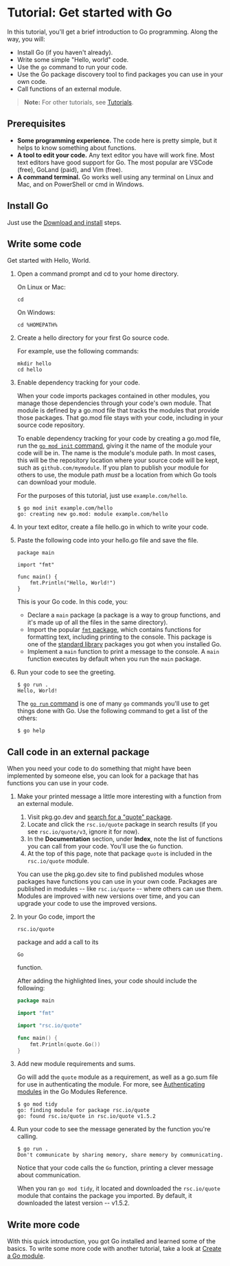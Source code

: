 # Tutorial: Get started with Go

In this tutorial, you'll get a brief introduction to Go programming. Along the way, you will:

- Install Go (if you haven't already).
- Write some simple "Hello, world" code.
- Use the `go` command to run your code.
- Use the Go package discovery tool to find packages you can use in your own code.
- Call functions of an external module.

> **Note:** For other tutorials, see [Tutorials](https://golang.google.cn/doc/tutorial/index.html).

## Prerequisites

- **Some programming experience.** The code here is pretty simple, but it helps to know something about functions.
- **A tool to edit your code.** Any text editor you have will work fine. Most text editors have good support for Go. The most popular are VSCode (free), GoLand (paid), and Vim (free).
- **A command terminal.** Go works well using any terminal on Linux and Mac, and on PowerShell or cmd in Windows.

## Install Go

Just use the [Download and install](https://golang.google.cn/doc/install) steps.

## Write some code

Get started with Hello, World.

1. Open a command prompt and cd to your home directory.

   On Linux or Mac:

   ```
   cd
   ```

   On Windows:

   ```
   cd %HOMEPATH%
   ```

2. Create a hello directory for your first Go source code.

   For example, use the following commands:

   ```
   mkdir hello
   cd hello
   ```

3. Enable dependency tracking for your code.

   When your code imports packages contained in other modules, you manage those dependencies through your code's own module. That module is defined by a go.mod file that tracks the modules that provide those packages. That go.mod file stays with your code, including in your source code repository.

   To enable dependency tracking for your code by creating a go.mod file, run the [`go mod init` command](https://golang.google.cn/ref/mod#go-mod-init), giving it the name of the module your code will be in. The name is the module's module path. In most cases, this will be the repository location where your source code will be kept, such as `github.com/mymodule`. If you plan to publish your module for others to use, the module path *must* be a location from which Go tools can download your module.

   For the purposes of this tutorial, just use `example.com/hello`.

   ```
   $ go mod init example.com/hello
   go: creating new go.mod: module example.com/hello
   ```

4. In your text editor, create a file hello.go in which to write your code.

5. Paste the following code into your hello.go file and save the file.

   ```
   package main
   
   import "fmt"
   
   func main() {
       fmt.Println("Hello, World!")
   }
   ```

   This is your Go code. In this code, you:

   - Declare a `main` package (a package is a way to group functions, and it's made up of all the files in the same directory).
   - Import the popular [`fmt` package](https://pkg.go.dev/fmt/), which contains functions for formatting text, including printing to the console. This package is one of the [standard library](https://pkg.go.dev/std) packages you got when you installed Go.
   - Implement a `main` function to print a message to the console. A `main` function executes by default when you run the `main` package.

6. Run your code to see the greeting.

   ```
   $ go run .
   Hello, World!
   ```

   The [`go run` command](https://golang.google.cn/cmd/go/#hdr-Compile_and_run_Go_program) is one of many `go` commands you'll use to get things done with Go. Use the following command to get a list of the others:

   ```
   $ go help
   ```

## Call code in an external package

When you need your code to do something that might have been implemented by someone else, you can look for a package that has functions you can use in your code.

1. Make your printed message a little more interesting with a function from an external module.

   1. Visit pkg.go.dev and [search for a "quote" package](https://pkg.go.dev/search?q=quote).
   2. Locate and click the `rsc.io/quote` package in search results (if you see `rsc.io/quote/v3`, ignore it for now).
   3. In the **Documentation** section, under **Index**, note the list of functions you can call from your code. You'll use the `Go` function.
   4. At the top of this page, note that package `quote` is included in the `rsc.io/quote` module.

   You can use the pkg.go.dev site to find published modules whose packages have functions you can use in your own code. Packages are published in modules -- like `rsc.io/quote` -- where others can use them. Modules are improved with new versions over time, and you can upgrade your code to use the improved versions.

2. In your Go code, import the

    

   ```
   rsc.io/quote
   ```

    

   package and add a call to its

    

   ```
   Go
   ```

    

   function.

   After adding the highlighted lines, your code should include the following:

   ```go
   package main
   
   import "fmt"
   
   import "rsc.io/quote"
   
   func main() {
       fmt.Println(quote.Go())
   }
   ```

3. Add new module requirements and sums.

   Go will add the `quote` module as a requirement, as well as a go.sum file for use in authenticating the module. For more, see [Authenticating modules](https://golang.google.cn/ref/mod#authenticating) in the Go Modules Reference.

   ```
   $ go mod tidy
   go: finding module for package rsc.io/quote
   go: found rsc.io/quote in rsc.io/quote v1.5.2
   ```

4. Run your code to see the message generated by the function you're calling.

   ```
   $ go run .
   Don't communicate by sharing memory, share memory by communicating.
   ```

   Notice that your code calls the `Go` function, printing a clever message about communication.

   When you ran `go mod tidy`, it located and downloaded the `rsc.io/quote` module that contains the package you imported. By default, it downloaded the latest version -- v1.5.2.

## Write more code

With this quick introduction, you got Go installed and learned some of the basics. To write some more code with another tutorial, take a look at [Create a Go module](https://golang.google.cn/doc/tutorial/create-module.html).